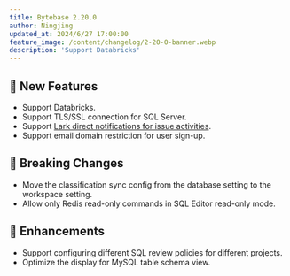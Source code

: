 ```yaml
---
title: Bytebase 2.20.0
author: Ningjing
updated_at: 2024/6/27 17:00:00
feature_image: /content/changelog/2-20-0-banner.webp
description: 'Support Databricks'
---
```


## 🚀 New Features

- Support Databricks.
- Support TLS/SSL connection for SQL Server.
- Support [Lark direct notifications for issue activities](/docs/change-database/webhook/#supported-events).
- Support email domain restriction for user sign-up.

## 🔔 Breaking Changes

- Move the classification sync config from the database setting to the workspace setting.
- Allow only Redis read-only commands in SQL Editor read-only mode.

## 🎄 Enhancements

- Support configuring different SQL review policies for different projects.
- Optimize the display for MySQL table schema view.

<IncludeBlock url="/docs/get-started/install/install-upgrade"></IncludeBlock>
